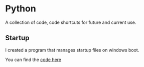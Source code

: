 # Python
A collection of code, code shortcuts for future and current use. 


## Startup 

I created a program that manages startup files on windows boot. 

You can find the [code here](https://github.com/guzmanwolfrank/Python/blob/main/Startup/startup_programs.py)
